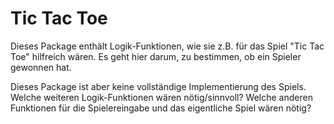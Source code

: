 # Tic Tac Toe

Dieses Package enthält Logik-Funktionen, wie sie z.B.
für das Spiel "Tic Tac Toe" hilfreich wären.
Es geht hier darum, zu bestimmen,
ob ein Spieler gewonnen hat.

Dieses Package ist aber keine vollständige Implementierung
des Spiels. Welche weiteren Logik-Funktionen wären nötig/sinnvoll?
Welche anderen Funktionen für die Spielereingabe und
das eigentliche Spiel wären nötig?
